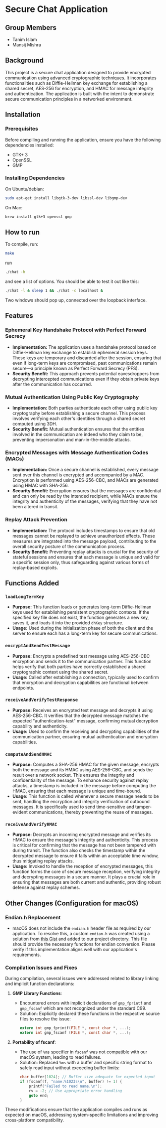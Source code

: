 # Secure Chat Application

## Group Members

- Tanim Islam
- Mansij Mishra

## Background

This project is a secure chat application designed to provide encrypted communication using advanced cryptographic techniques. It incorporates functionalities such as Diffie-Hellman key exchange for establishing a shared secret, AES-256 for encryption, and HMAC for message integrity and authentication. The application is built with the intent to demonstrate secure communication principles in a networked environment.


## Installation

### Prerequisites

Before compiling and running the application, ensure you have the following dependencies installed:

- GTK+ 3
- OpenSSL
- GMP

### Installing Dependencies
On Ubuntu/debian:
```bash
sudo apt-get install libgtk-3-dev libssl-dev libgmp-dev
```

On Mac:
```bash
brew install gtk+3 openssl gmp

```


## How to run

To compile, run:
```bash
make
```

run 
```bash 
./chat -h 
```
and see a list of options. You should be able to test it out like this:

```bash
./chat -l & sleep 1 && ./chat -c localhost &
```

Two windows should pop up, connected over the loopback interface.


## Features

### Ephemeral Key Handshake Protocol with Perfect Forward Secrecy
- **Implementation:** The application uses a handshake protocol based on Diffie-Hellman key exchange to establish ephemeral session keys. These keys are temporary and discarded after the session, ensuring that even if long-term keys are compromised, past communications remain secure—a principle known as Perfect Forward Secrecy (PFS).
- **Security Benefit:** This approach prevents potential eavesdroppers from decrypting intercepted communications even if they obtain private keys after the communication has occurred.

### Mutual Authentication Using Public Key Cryptography
- **Implementation:** Both parties authenticate each other using public key cryptography before establishing a secure channel. This process involves verifying each other's identities through a shared secret computed using 3DH.
- **Security Benefit:** Mutual authentication ensures that the entities involved in the communication are indeed who they claim to be, preventing impersonation and man-in-the-middle attacks.

### Encrypted Messages with Message Authentication Codes (MACs)
- **Implementation:** Once a secure channel is established, every message sent over this channel is encrypted and accompanied by a MAC. Encryption is performed using AES-256-CBC, and MACs are generated using HMAC with SHA-256.
- **Security Benefit:** Encryption ensures that the messages are confidential and can only be read by the intended recipient, while MACs ensure the integrity and authenticity of the messages, verifying that they have not been altered in transit.

### Replay Attack Prevention
- **Implementation:** The protocol includes timestamps to ensure that old messages cannot be replayed to achieve unauthorized effects. These measures are integrated into the message payload, contributing to the overall security posture of the communication process.
- **Security Benefit:** Preventing replay attacks is crucial for the security of stateful sessions and ensures that each message is unique and valid for a specific session only, thus safeguarding against various forms of replay-based exploits.


## Functions Added

### `loadLongTermKey`
- **Purpose:** This function loads or generates long-term Diffie-Hellman keys used for establishing persistent cryptographic contexts. If the specified key file does not exist, the function generates a new key, saves it, and loads it into the provided `dhKey` structure.
- **Usage:** Used during the initialization phase of both the client and the server to ensure each has a long-term key for secure communications.

### `encryptAndSendTestMessage`
- **Purpose:** Encrypts a predefined test message using AES-256-CBC encryption and sends it to the communication partner. This function helps verify that both parties have correctly established a shared cryptographic context using the shared secret.
- **Usage:** Called after establishing a connection, typically used to confirm that encryption and decryption capabilities are functional between endpoints.

### `receiveAndVerifyTestResponse`
- **Purpose:** Receives an encrypted test message and decrypts it using AES-256-CBC. It verifies that the decrypted message matches the expected "authentication-test" message, confirming mutual decryption capability and authenticity.
- **Usage:** Used to confirm the receiving and decrypting capabilities of the communication partner, ensuring mutual authentication and encryption capabilities.

### `computeAndSendHMAC`
- **Purpose:** Computes a SHA-256 HMAC for the given message, encrypts both the message and its HMAC using AES-256-CBC, and sends the result over a network socket. This ensures the integrity and confidentiality of the message. To enhance security against replay attacks, a timestamp is included in the message before computing the HMAC, ensuring that each message is unique and time-bound.
- **Usage:** This function is called whenever a secure message needs to be sent, handling the encryption and integrity verification of outbound messages. It is specifically used to send time-sensitive and tamper-evident communications, thereby preventing the reuse of messages.

### `receiveAndVerifyHMAC`
- **Purpose:** Decrypts an incoming encrypted message and verifies its HMAC to ensure the message's integrity and authenticity. This process is critical for confirming that the message has not been tampered with during transit. The function also checks the timestamp within the decrypted message to ensure it falls within an acceptable time window, thus mitigating replay attacks.
- **Usage:** Invoked to handle the reception of encrypted messages, this function forms the core of secure message reception, verifying integrity and decrypting messages in a secure manner. It plays a crucial role in ensuring that messages are both current and authentic, providing robust defense against replay schemes.


## Other Changes (Configuration for macOS)

### Endian.h Replacement
- macOS does not include the `endian.h` header file as required by our application. To resolve this, a custom `endian.h` was created using a solution from [this Gist](https://gist.github.com/cute/a4e8de36b6d544d9121c7228bb9b94ec) and added to our project directory. This file should provide the necessary functions for endian conversion. Please verify if this implementation aligns well with our application's requirements.

### Compilation Issues and Fixes
During compilation, several issues were addressed related to library linking and implicit function declarations:

1. **GMP Library Functions**:
   - Encountered errors with implicit declarations of `gmp_fprintf` and `gmp_fscanf` which are not recognized under the standard C99.
   - Solution: Explicitly declared these functions in the respective source files to resolve the issue:
     ```c
     extern int gmp_fprintf(FILE *, const char *, ...);
     extern int gmp_fscanf (FILE *, const char *, ...);
     ```

2. **Portability of fscanf**:
   - The use of `%ms` specifier in `fscanf` was not compatible with our macOS system, leading to read failures.
   - Solution: Replaced `%ms` with a buffer and specific string format to safely read input without exceeding buffer limits:
     ```c
     char buffer[1024]; // Buffer size adequate for expected input
     if (fscanf(f, "name:%1023s\n", buffer) != 1) {
         printf("Failed to read name.\n");
         rv = -2; // Use appropriate error handling
         goto end;
     }
     ```
These modifications ensure that the application compiles and runs as expected on macOS, addressing system-specific limitations and improving cross-platform compatibility.



